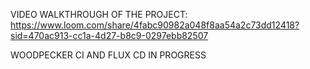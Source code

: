 VIDEO WALKTHROUGH OF THE PROJECT:
https://www.loom.com/share/4fabc90982a048f8aa54a2c73dd12418?sid=470ac913-cc1a-4d27-b8c9-0297ebb82507

WOODPECKER CI AND FLUX CD IN PROGRESS